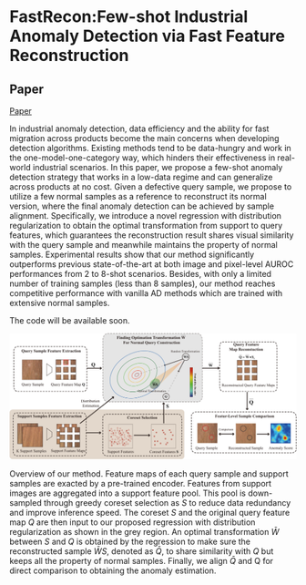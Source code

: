 # FastRecon:Few-shot Industrial Anomaly Detection via Fast Feature Reconstruction

Paper
---------------

[Paper](https://paperswithcode.com/paper/fastrecon-few-shot-industrial-anomaly)

In industrial anomaly detection, data efficiency and the ability for fast migration across products become the main concerns when developing detection algorithms. Existing methods tend to be data-hungry and work in the one-model-one-category way, which hinders their effectiveness in real-world industrial scenarios. In this paper, we propose a few-shot anomaly detection strategy that works in a low-data regime and can generalize across products at no cost. Given a defective query sample, we propose to utilize a few normal samples as a reference to reconstruct its normal version, where the final anomaly detection can be achieved by sample alignment. Specifically, we introduce a novel regression with distribution regularization to obtain the optimal transformation from support to query features, which guarantees the reconstruction result shares visual similarity with the query sample and meanwhile maintains the property of normal samples. Experimental results show that our method significantly outperforms previous state-of-the-art at both image and pixel-level AUROC performances from 2 to 8-shot scenarios. Besides, with only a limited number of training samples (less than 8 samples), our method reaches competitive performance with vanilla AD methods which are trained with extensive normal samples.

The code will be available soon.

![](captures/main_00.png)

Overview of our method. Feature maps of each query sample and support samples are exacted by a pre-trained encoder. Features from support images are aggregated into a support feature pool. This pool is down-sampled through greedy coreset selection as $S$ to reduce data redundancy and improve inference speed. The coreset $S$ and the original query feature map $Q$ are then input to our proposed regression with distribution regularization as shown in the grey region. An optimal transformation $\bar{W}$ between $S$ and $Q$ is obtained by the regression to make sure the reconstructed sample $\bar{W} S$, denoted as $\bar{Q}$, to share similarity with $Q$ but keeps all the property of normal samples. Finally, we align $\bar{Q}$ and Q for direct comparison to obtaining the anomaly estimation.
